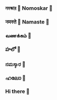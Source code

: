 ### নমস্কার 🙏 Nomoskar 🙏 
### नमस्ते 🙏 Namaste 🙏
### வணக்கம் 🙏
### హలో 🙏
### ನಮಸ್ಕಾರ 🙏
### ഹലോ 🙏
### Hi there 👋

<!--
**d-jana/d-jana** is a ✨ _special_ ✨ repository because its `README.md` (this file) appears on your GitHub profile.

Here are some ideas to get you started:

- 🔭 I’m currently working on ...
- 🌱 I’m currently learning ...
- 👯 I’m looking to collaborate on ...
- 🤔 I’m looking for help with ...
- 💬 Ask me about ...
- 📫 How to reach me: ...
- 😄 Pronouns: ...
- ⚡ Fun fact: ...
-->
